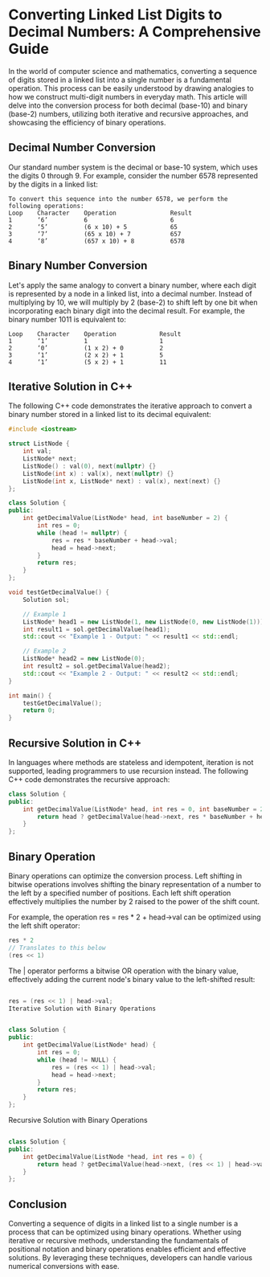 # Converting Linked List Digits to Decimal Numbers: A Comprehensive Guide

In the world of computer science and mathematics, converting a sequence of digits stored in a linked list into a single number is a fundamental operation. This process can be easily understood by drawing analogies to how we construct multi-digit numbers in everyday math. This article will delve into the conversion process for both decimal (base-10) and binary (base-2) numbers, utilizing both iterative and recursive approaches, and showcasing the efficiency of binary operations.

## Decimal Number Conversion

Our standard number system is the decimal or base-10 system, which uses the digits 0 through 9. For example, consider the number 6578 represented by the digits in a linked list:

```
To convert this sequence into the number 6578, we perform the following operations:
Loop    Character    Operation               Result
1       ‘6’          6                       6
2       ‘5’          (6 x 10) + 5            65
3       ‘7’          (65 x 10) + 7           657
4       ‘8’          (657 x 10) + 8          6578
```

## Binary Number Conversion
Let's apply the same analogy to convert a binary number, where each digit is represented by a node in a linked list, into a decimal number. Instead of multiplying by 10, we will multiply by 2 (base-2) to shift left by one bit when incorporating each binary digit into the decimal result. For example, the binary number 1011 is equivalent to:

```
Loop    Character    Operation            Result
1       ‘1’          1                    1
2       ‘0’          (1 x 2) + 0          2
3       ‘1’          (2 x 2) + 1          5
4       ‘1’          (5 x 2) + 1          11
```

## Iterative Solution in C++
The following C++ code demonstrates the iterative approach to convert a binary number stored in a linked list to its decimal equivalent:

```cpp
#include <iostream>

struct ListNode {
    int val;
    ListNode* next;
    ListNode() : val(0), next(nullptr) {}
    ListNode(int x) : val(x), next(nullptr) {}
    ListNode(int x, ListNode* next) : val(x), next(next) {}
};

class Solution {
public:
    int getDecimalValue(ListNode* head, int baseNumber = 2) {
        int res = 0;
        while (head != nullptr) {
            res = res * baseNumber + head->val;
            head = head->next;
        }
        return res;
    }
};

void testGetDecimalValue() {
    Solution sol;

    // Example 1
    ListNode* head1 = new ListNode(1, new ListNode(0, new ListNode(1)));
    int result1 = sol.getDecimalValue(head1);
    std::cout << "Example 1 - Output: " << result1 << std::endl;

    // Example 2
    ListNode* head2 = new ListNode(0);
    int result2 = sol.getDecimalValue(head2);
    std::cout << "Example 2 - Output: " << result2 << std::endl;
}

int main() {
    testGetDecimalValue();
    return 0;
}
```

## Recursive Solution in C++
In languages where methods are stateless and idempotent, iteration is not supported, leading programmers to use recursion instead. The following C++ code demonstrates the recursive approach:
```cpp
class Solution {
public:
    int getDecimalValue(ListNode* head, int res = 0, int baseNumber = 2) {
        return head ? getDecimalValue(head->next, res * baseNumber + head->val) : res;
    }
};
```

## Binary Operation
Binary operations can optimize the conversion process. Left shifting in bitwise operations involves shifting the binary representation of a number to the left by a specified number of positions. Each left shift operation effectively multiplies the number by 2 raised to the power of the shift count.

For example, the operation res = res * 2 + head->val can be optimized using the left shift operator:

```cpp
res * 2
// Translates to this below
(res << 1)
```

The | operator performs a bitwise OR operation with the binary value, effectively adding the current node's binary value to the left-shifted result:

```Cpp

res = (res << 1) | head->val;
Iterative Solution with Binary Operations
```

```Cpp

class Solution {
public:
    int getDecimalValue(ListNode* head) {
        int res = 0;
        while (head != NULL) {
            res = (res << 1) | head->val;
            head = head->next;
        }
        return res;
    }
};
```

Recursive Solution with Binary Operations
```Cpp

class Solution {
public:
    int getDecimalValue(ListNode *head, int res = 0) {
        return head ? getDecimalValue(head->next, (res << 1) | head->val) : res;
    }
};
```
## Conclusion
Converting a sequence of digits in a linked list to a single number is a process that can be optimized using binary operations. Whether using iterative or recursive methods, understanding the fundamentals of positional notation and binary operations enables efficient and effective solutions. By leveraging these techniques, developers can handle various numerical conversions with ease.

